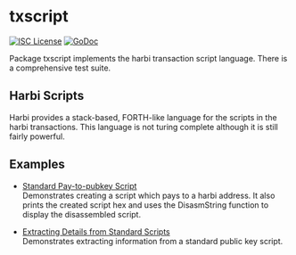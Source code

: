 txscript
========

[![ISC License](http://img.shields.io/badge/license-ISC-blue.svg)](https://choosealicense.com/licenses/isc/)
[![GoDoc](https://godoc.org/github.com/harbi-network/harbid/txscript?status.png)](http://godoc.org/github.com/harbi-network/harbid/txscript)

Package txscript implements the harbi transaction script language. There is
a comprehensive test suite.

## Harbi Scripts

Harbi provides a stack-based, FORTH-like language for the scripts in
the harbi transactions. This language is not turing complete
although it is still fairly powerful. 

## Examples

* [Standard Pay-to-pubkey Script](http://godoc.org/github.com/harbi-network/harbid/txscript#example-PayToAddrScript)  
  Demonstrates creating a script which pays to a harbi address. It also
  prints the created script hex and uses the DisasmString function to display
  the disassembled script.

* [Extracting Details from Standard Scripts](http://godoc.org/github.com/harbi-network/harbid/txscript#example-ExtractPkScriptAddrs)  
  Demonstrates extracting information from a standard public key script.
